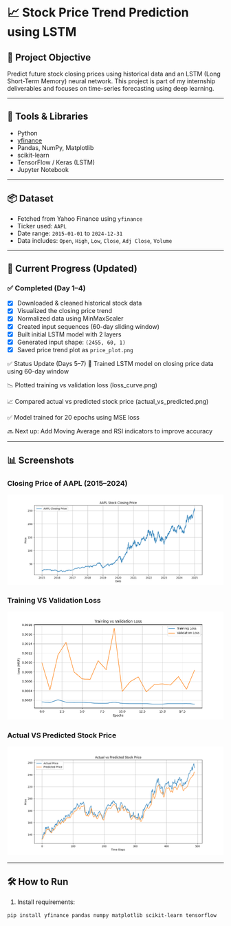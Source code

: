 # 📈 Stock Price Trend Prediction using LSTM

## 🎯 Project Objective
Predict future stock closing prices using historical data and an LSTM (Long Short-Term Memory) neural network. This project is part of my internship deliverables and focuses on time-series forecasting using deep learning.

---

## 🧰 Tools & Libraries
- Python
- [yfinance](https://pypi.org/project/yfinance/)
- Pandas, NumPy, Matplotlib
- scikit-learn
- TensorFlow / Keras (LSTM)
- Jupyter Notebook

---

## 📦 Dataset
- Fetched from Yahoo Finance using `yfinance`
- Ticker used: `AAPL`
- Date range: `2015-01-01` to `2024-12-31`
- Data includes: `Open`, `High`, `Low`, `Close`, `Adj Close`, `Volume`

---

## 🚧 Current Progress (Updated)
### ✅ Completed (Day 1–4)
- [x] Downloaded & cleaned historical stock data
- [x] Visualized the closing price trend
- [x] Normalized data using MinMaxScaler
- [x] Created input sequences (60-day sliding window)
- [x] Built initial LSTM model with 2 layers
- [x] Generated input shape: `(2455, 60, 1)`
- [x] Saved price trend plot as `price_plot.png`

✅ Status Update (Days 5–7)
🎯 Trained LSTM model on closing price data using 60-day window

📉 Plotted training vs validation loss (loss_curve.png)

📈 Compared actual vs predicted stock price (actual_vs_predicted.png)

✅ Model trained for 20 epochs using MSE loss

🔜 Next up: Add Moving Average and RSI indicators to improve accuracy

---

## 📊 Screenshots

### Closing Price of AAPL (2015–2024)
![AAPL Closing Price](./data/notebook/price_plot.png)

### Training VS Validation Loss
![Training VS Validation Loss](./data/notebook/loss_curve.png)

### Actual VS Predicted Stock Price
![Actual VS Predicted Stock Price](./data/notebook/actual_vs_predicted.png)

---

## 🛠️ How to Run

1. Install requirements:
```bash
pip install yfinance pandas numpy matplotlib scikit-learn tensorflow

